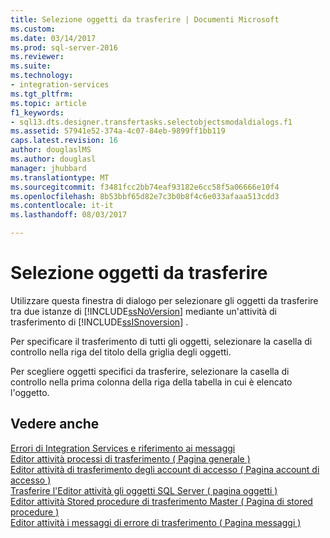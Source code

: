```yaml
---
title: Selezione oggetti da trasferire | Documenti Microsoft
ms.custom: 
ms.date: 03/14/2017
ms.prod: sql-server-2016
ms.reviewer: 
ms.suite: 
ms.technology:
- integration-services
ms.tgt_pltfrm: 
ms.topic: article
f1_keywords:
- sql13.dts.designer.transfertasks.selectobjectsmodaldialogs.f1
ms.assetid: 57941e52-374a-4c07-84eb-9899ff1bb119
caps.latest.revision: 16
author: douglaslMS
ms.author: douglasl
manager: jhubbard
ms.translationtype: MT
ms.sourcegitcommit: f3481fcc2bb74eaf93182e6cc58f5a06666e10f4
ms.openlocfilehash: 8b53bbf65d82e7c3b0b8f4c6e033afaaa513cdd3
ms.contentlocale: it-it
ms.lasthandoff: 08/03/2017

---
```

# <a name="select-objects-to-transfer"></a>Selezione oggetti da trasferire
  Utilizzare questa finestra di dialogo per selezionare gli oggetti da trasferire tra due istanze di [!INCLUDE[ssNoVersion](../../includes/ssnoversion-md.md)] mediante un'attività di trasferimento di [!INCLUDE[ssISnoversion](../../includes/ssisnoversion-md.md)] .  
  
 Per specificare il trasferimento di tutti gli oggetti, selezionare la casella di controllo nella riga del titolo della griglia degli oggetti.  
  
 Per scegliere oggetti specifici da trasferire, selezionare la casella di controllo nella prima colonna della riga della tabella in cui è elencato l'oggetto.  
  
## <a name="see-also"></a>Vedere anche  
 [Errori di Integration Services e riferimento ai messaggi](../../integration-services/integration-services-error-and-message-reference.md)   
 [Editor attività processi di trasferimento &#40; Pagina generale &#41;](../../integration-services/control-flow/transfer-jobs-task-editor-general-page.md)   
 [Editor attività di trasferimento degli account di accesso &#40; Pagina account di accesso &#41;](../../integration-services/control-flow/transfer-logins-task-editor-logins-page.md)   
 [Trasferire l'Editor attività gli oggetti SQL Server &#40; pagina oggetti &#41;](../../integration-services/control-flow/transfer-sql-server-objects-task-editor-objects-page.md)   
 [Editor attività Stored procedure di trasferimento Master &#40; Pagina di stored procedure &#41;](../../integration-services/control-flow/transfer-master-stored-procedures-task-editor-stored-procedures-page.md)   
 [Editor attività i messaggi di errore di trasferimento &#40; Pagina messaggi &#41;](../../integration-services/control-flow/transfer-error-messages-task-editor-messages-page.md)  
  
  
